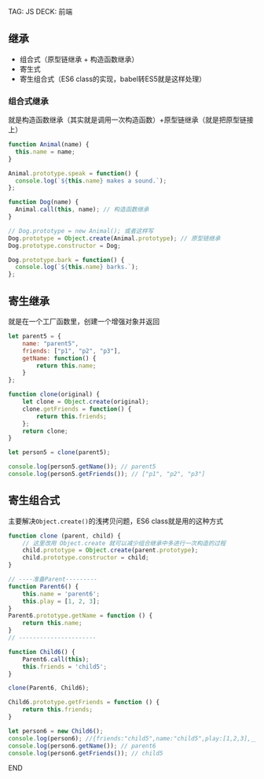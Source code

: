 TAG: JS
DECK: 前端
## 继承

- 组合式（原型链继承 + 构造函数继承）
- 寄生式
- 寄生组合式（ES6 class的实现，babel转ES5就是这样处理）


### 组合式继承
就是构造函数继承（其实就是调用一次构造函数）+原型链继承（就是把原型链接上）

```javascript
function Animal(name) {
  this.name = name;
}

Animal.prototype.speak = function() {
  console.log(`${this.name} makes a sound.`);
};

function Dog(name) {
  Animal.call(this, name); // 构造函数继承
}

// Dog.prototype = new Animal(); 或者这样写
Dog.prototype = Object.create(Animal.prototype); // 原型链继承
Dog.prototype.constructor = Dog;

Dog.prototype.bark = function() {
  console.log(`${this.name} barks.`);
};
```

## 寄生继承
就是在一个工厂函数里，创建一个增强对象并返回

```javascript
let parent5 = {
    name: "parent5",
    friends: ["p1", "p2", "p3"],
    getName: function() {
        return this.name;
    }
};

function clone(original) {
    let clone = Object.create(original);
    clone.getFriends = function() {
        return this.friends;
    };
    return clone;
}

let person5 = clone(parent5);

console.log(person5.getName()); // parent5
console.log(person5.getFriends()); // ["p1", "p2", "p3"]
```


## 寄生组合式
主要解决`Object.create()`的浅拷贝问题，ES6 class就是用的这种方式
```javascript
function clone (parent, child) {
    // 这里改用 Object.create 就可以减少组合继承中多进行一次构造的过程
    child.prototype = Object.create(parent.prototype);
    child.prototype.constructor = child;
}

// ----准备Parent---------
function Parent6() {
    this.name = 'parent6';
    this.play = [1, 2, 3];
}
Parent6.prototype.getName = function () {
    return this.name;
}
// ----------------------

function Child6() {
    Parent6.call(this);
    this.friends = 'child5';
}

clone(Parent6, Child6);

Child6.prototype.getFriends = function () {
    return this.friends;
}

let person6 = new Child6();
console.log(person6); //{friends:"child5",name:"child5",play:[1,2,3],__proto__:Parent6}
console.log(person6.getName()); // parent6
console.log(person6.getFriends()); // child5
```

END
<!--ID: 1723386759583-->


